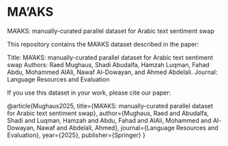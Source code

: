 # MA’AKS
MA’AKS: manually-curated parallel dataset for Arabic text sentiment swap

This repository contains the MA’AKS dataset described in the paper:

Title: MA’AKS: manually-curated parallel dataset for Arabic text sentiment swap
Authors: Raed Mughaus, Shadi Abudalfa, Hamzah Luqman, Fahad Abdu, Mohammed AlAli, Nawaf Al-Dowayan, and Ahmed Abdelali.
Journal: Language Resources and Evaluation

If you use this dataset in your work, please cite our paper:

@article{Mughaus2025,
  title={MA’AKS: manually-curated parallel dataset for Arabic text sentiment swap},
  author={Mughaus, Raed and Abudalfa, Shadi and Luqman, Hamzah and Abdu, Fahad and AlAli, Mohammed and Al-Dowayan, Nawaf and Abdelali, Ahmed},
  journal={Language Resources and Evaluation},
  year={2025},
  publisher={Springer}
}
